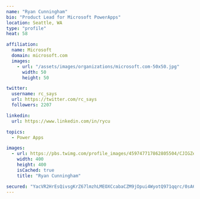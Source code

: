 ```yaml
---
name: "Ryan Cunningham"
bio: "Product Lead for Microsoft PowerApps"
location: Seattle, WA
type: "profile"
heat: 58

affiliation:
  name: Microsoft
  domain: microsoft.com
  images:
    - url: "/assets/images/organizations/microsoft.com-50x50.jpg"
      width: 50
      height: 50

twitter:
  username: rc_says
  url: https://twitter.com/rc_says
  followers: 2207

linkedin:
  url: https://www.linkedin.com/in/rycu

topics:
  - Power Apps

images:
  - url: https://pbs.twimg.com/profile_images/459747717862805504/CJIGZejd_400x400.png
    width: 400
    height: 400
    isCached: true
    title: "Ryan Cunningham"

secured: "YacVR2HrEsQivsgKrZ67lmzhLMEOXCcabaCZM9jOpui4WyotQ971qqrc/0sA6e0H1fngmogV7xHkAhB2JbGJsdz0YrRwinqhhWrGKBzUYR3/l6QmcN+fzLQ9Fmjjob2M9EuL/uFgzPTKnFg5kfVgcyTJZq6XtO1sgSGhSV6dMQsrHT9Drkg7oDP0ogW+rts0OzMER9OaudknDlfXMgrlIULOywsYGX9ust/IDT5MXuRMoa2y5et1C7S/w0YP5qy7W85QisaU2xqojOkoAlUv6vMRtajurDuA7qUGCensFacDDuHoGO64Ban7ucTDTZYKMs3MPDXL2vSpN1hzAaqVU8hWEvfjGbFueaew/Udnb9hiHAR7z7+a5FNr2Ip/7nWfTLwVCj2NBhEp4mi4c4jN97wKNvLQhtlKnjJfRe8ZPf4=;KrjyM+Bi4hRWNdR6DJKbGg=="
---
```


